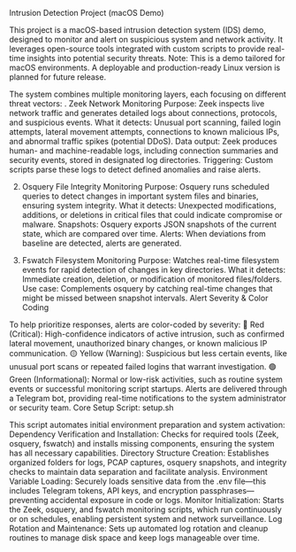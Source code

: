 Intrusion Detection Project (macOS Demo)

This project is a macOS-based intrusion detection system (IDS) demo, designed to monitor and alert on suspicious system and network activity. It leverages open-source tools integrated with custom scripts to provide real-time insights into potential security threats.
Note: This is a demo tailored for macOS environments. A deployable and production-ready Linux version is planned for future release.


The system combines multiple monitoring layers, each focusing on different threat vectors:
. Zeek Network Monitoring
Purpose: Zeek inspects live network traffic and generates detailed logs about connections, protocols, and suspicious events.
What it detects: Unusual port scanning, failed login attempts, lateral movement attempts, connections to known malicious IPs, and abnormal traffic spikes (potential DDoS).
Data output: Zeek produces human- and machine-readable logs, including connection summaries and security events, stored in designated log directories.
Triggering: Custom scripts parse these logs to detect defined anomalies and raise alerts.

2. Osquery File Integrity Monitoring
Purpose: Osquery runs scheduled queries to detect changes in important system files and binaries, ensuring system integrity.
What it detects: Unexpected modifications, additions, or deletions in critical files that could indicate compromise or malware.
Snapshots: Osquery exports JSON snapshots of the current state, which are compared over time.
Alerts: When deviations from baseline are detected, alerts are generated.

3. Fswatch Filesystem Monitoring
Purpose: Watches real-time filesystem events for rapid detection of changes in key directories.
What it detects: Immediate creation, deletion, or modification of monitored files/folders.
Use case: Complements osquery by catching real-time changes that might be missed between snapshot intervals.
Alert Severity & Color Coding

To help prioritize responses, alerts are color-coded by severity:
🔴 Red (Critical): High-confidence indicators of active intrusion, such as confirmed lateral movement, unauthorized binary changes, or known malicious IP communication.
🟡 Yellow (Warning): Suspicious but less certain events, like unusual port scans or repeated failed logins that warrant investigation.
🟢 Green (Informational): Normal or low-risk activities, such as routine system events or successful monitoring script startups.
Alerts are delivered through a Telegram bot, providing real-time notifications to the system administrator or security team.
Core Setup Script: setup.sh

This script automates initial environment preparation and system activation:
Dependency Verification and Installation:
Checks for required tools (Zeek, osquery, fswatch) and installs missing components, ensuring the system has all necessary capabilities.
Directory Structure Creation:
Establishes organized folders for logs, PCAP captures, osquery snapshots, and integrity checks to maintain data separation and facilitate analysis.
Environment Variable Loading:
Securely loads sensitive data from the .env file—this includes Telegram tokens, API keys, and encryption passphrases—preventing accidental exposure in code or logs.
Monitor Initialization:
Starts the Zeek, osquery, and fswatch monitoring scripts, which run continuously or on schedules, enabling persistent system and network surveillance.
Log Rotation and Maintenance:
Sets up automated log rotation and cleanup routines to manage disk space and keep logs manageable over time.
